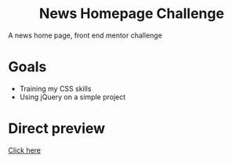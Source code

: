 <div align='center'><h1>News Homepage Challenge</h1>
</div>

A news home page, front end mentor challenge

<div align='left'><h1>Goals</h1>
</div>

- Training my CSS skills
- Using jQuery on a simple project

<div align='left'><h1>Direct preview</h1>
</div>

<a href="https://cn-works.github.io/NewsHomepage/" target="_blank">Click here</a>
